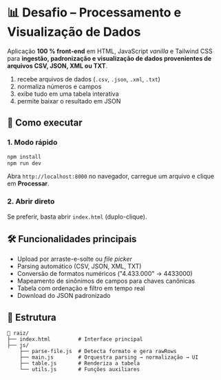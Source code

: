 # 📊 Desafio – Processamento e Visualização de Dados

Aplicação **100 % front-end** em HTML, JavaScript _vanilla_ e Tailwind CSS para **ingestão, padronização e visualização de dados provenientes de arquivos CSV, JSON, XML ou TXT**.

1. recebe arquivos de dados (`.csv`, `.json`, `.xml`, `.txt`)
2. normaliza números e campos
3. exibe tudo em uma tabela interativa
4. permite baixar o resultado em JSON

## 🚀 Como executar

### 1. Modo rápido

```bash
npm install        
npm run dev        
```

Abra `http://localhost:8000` no navegador, carregue um arquivo e clique em **Processar**.

### 2. Abrir direto

Se preferir, basta abrir `index.html` (duplo-clique). 

## 🛠️ Funcionalidades principais

- Upload por arraste-e-solte ou _file picker_
- Parsing automático (CSV, JSON, XML, TXT)
- Conversão de formatos numéricos ("4.433.000" → 4433000)
- Mapeamento de sinônimos de campos para chaves canônicas
- Tabela com ordenação e filtro em tempo real
- Download do JSON padronizado

## 📁 Estrutura

```
📁 raiz/
├── index.html         # Interface principal
├── js/
    ├── parse-file.js  # Detecta formato e gera rawRows
    ├── main.js        # Orquestra parsing → normalização → UI
    ├── table.js       # Renderiza a tabela
    └── utils.js       # Funções auxiliares
```

